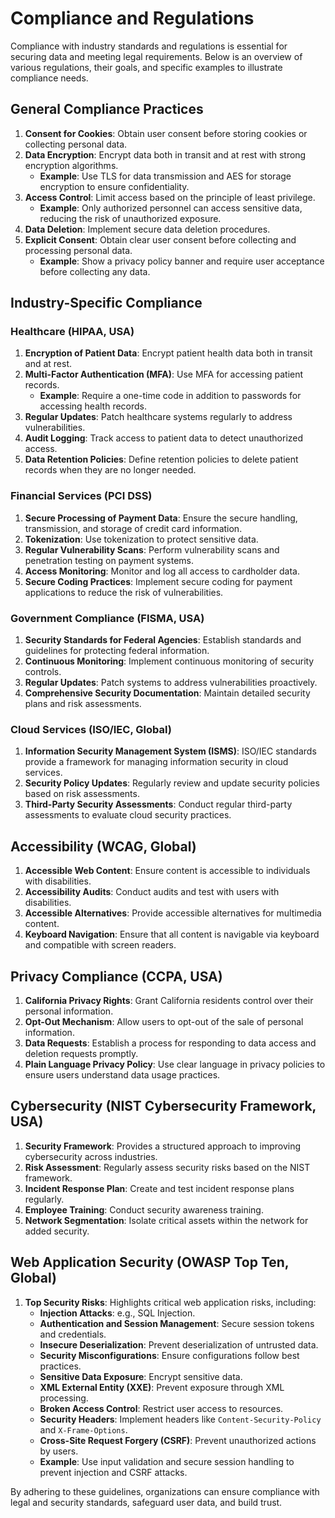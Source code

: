 # Compliance and Regulations

Compliance with industry standards and regulations is essential for securing data and meeting legal requirements. Below is an overview of various regulations, their goals, and specific examples to illustrate compliance needs.

## General Compliance Practices
1. **Consent for Cookies**: Obtain user consent before storing cookies or collecting personal data.
2. **Data Encryption**: Encrypt data both in transit and at rest with strong encryption algorithms.
   - **Example**: Use TLS for data transmission and AES for storage encryption to ensure confidentiality.
3. **Access Control**: Limit access based on the principle of least privilege.
   - **Example**: Only authorized personnel can access sensitive data, reducing the risk of unauthorized exposure.
4. **Data Deletion**: Implement secure data deletion procedures.
5. **Explicit Consent**: Obtain clear user consent before collecting and processing personal data.
   - **Example**: Show a privacy policy banner and require user acceptance before collecting any data.

## Industry-Specific Compliance

### Healthcare (HIPAA, USA)
1. **Encryption of Patient Data**: Encrypt patient health data both in transit and at rest.
2. **Multi-Factor Authentication (MFA)**: Use MFA for accessing patient records.
   - **Example**: Require a one-time code in addition to passwords for accessing health records.
3. **Regular Updates**: Patch healthcare systems regularly to address vulnerabilities.
4. **Audit Logging**: Track access to patient data to detect unauthorized access.
5. **Data Retention Policies**: Define retention policies to delete patient records when they are no longer needed.

### Financial Services (PCI DSS)
1. **Secure Processing of Payment Data**: Ensure the secure handling, transmission, and storage of credit card information.
2. **Tokenization**: Use tokenization to protect sensitive data.
3. **Regular Vulnerability Scans**: Perform vulnerability scans and penetration testing on payment systems.
4. **Access Monitoring**: Monitor and log all access to cardholder data.
5. **Secure Coding Practices**: Implement secure coding for payment applications to reduce the risk of vulnerabilities.

### Government Compliance (FISMA, USA)
1. **Security Standards for Federal Agencies**: Establish standards and guidelines for protecting federal information.
2. **Continuous Monitoring**: Implement continuous monitoring of security controls.
3. **Regular Updates**: Patch systems to address vulnerabilities proactively.
4. **Comprehensive Security Documentation**: Maintain detailed security plans and risk assessments.

### Cloud Services (ISO/IEC, Global)
1. **Information Security Management System (ISMS)**: ISO/IEC standards provide a framework for managing information security in cloud services.
2. **Security Policy Updates**: Regularly review and update security policies based on risk assessments.
3. **Third-Party Security Assessments**: Conduct regular third-party assessments to evaluate cloud security practices.

## Accessibility (WCAG, Global)
1. **Accessible Web Content**: Ensure content is accessible to individuals with disabilities.
2. **Accessibility Audits**: Conduct audits and test with users with disabilities.
3. **Accessible Alternatives**: Provide accessible alternatives for multimedia content.
4. **Keyboard Navigation**: Ensure that all content is navigable via keyboard and compatible with screen readers.

## Privacy Compliance (CCPA, USA)
1. **California Privacy Rights**: Grant California residents control over their personal information.
2. **Opt-Out Mechanism**: Allow users to opt-out of the sale of personal information.
3. **Data Requests**: Establish a process for responding to data access and deletion requests promptly.
4. **Plain Language Privacy Policy**: Use clear language in privacy policies to ensure users understand data usage practices.

## Cybersecurity (NIST Cybersecurity Framework, USA)
1. **Security Framework**: Provides a structured approach to improving cybersecurity across industries.
2. **Risk Assessment**: Regularly assess security risks based on the NIST framework.
3. **Incident Response Plan**: Create and test incident response plans regularly.
4. **Employee Training**: Conduct security awareness training.
5. **Network Segmentation**: Isolate critical assets within the network for added security.

## Web Application Security (OWASP Top Ten, Global)
1. **Top Security Risks**: Highlights critical web application risks, including:
   - **Injection Attacks**: e.g., SQL Injection.
   - **Authentication and Session Management**: Secure session tokens and credentials.
   - **Insecure Deserialization**: Prevent deserialization of untrusted data.
   - **Security Misconfigurations**: Ensure configurations follow best practices.
   - **Sensitive Data Exposure**: Encrypt sensitive data.
   - **XML External Entity (XXE)**: Prevent exposure through XML processing.
   - **Broken Access Control**: Restrict user access to resources.
   - **Security Headers**: Implement headers like `Content-Security-Policy` and `X-Frame-Options`.
   - **Cross-Site Request Forgery (CSRF)**: Prevent unauthorized actions by users.
   - **Example**: Use input validation and secure session handling to prevent injection and CSRF attacks.

By adhering to these guidelines, organizations can ensure compliance with legal and security standards, safeguard user data, and build trust.

